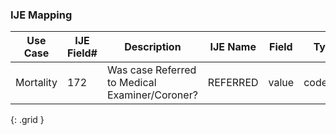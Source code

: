 ### IJE Mapping

| **Use Case** |  **IJE Field#**   |  **Description**  | **IJE Name**  |  **Field**  |  **Type**  | **Value Set**  |
| :---------: | --------------- | ------------ | ------------- | ---------- | ---------- | -------------- |
| Mortality | 172 | Was case Referred to Medical Examiner/Coroner? | REFERRED | value |codeable |[YesNoUnknownVS] |
{: .grid }
